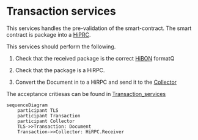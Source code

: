 # Transaction services

This services handles the pre-validation of the smart-contract.
The smart contract is package into a [HiPRC](/documents/protocols/hibon/Hash_invariant_Remote_Procedure_Call.md).

This services should perform the following.

1. Check that the received package is the correct [HiBON](/documents/protocols/hibon/Hash_invariant_Binary_Object_Notation.md) formatQ

2. Check that the package is a HiRPC.

3. Convert the Document in to a HiRPC and send it to the [Collector](/documents/architecture/Collector.md)	


The acceptance critiesas can be found in [Transaction_services](/bdd/tagion/testbench/services/Transaction_service.md)


```mermaid
sequenceDiagram
    participant TLS
    participant Transaction
    participant Collector
    TLS->>Transaction: Document
    Transaction->>Collector: HiRPC.Receiver
```





